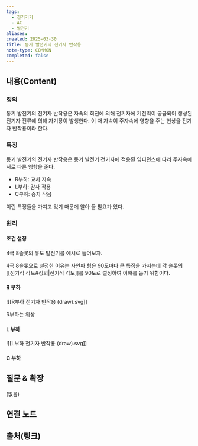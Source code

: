 ```yaml
---
tags:
  - 전기기기
  - AC
  - 발전기
aliases: 
created: 2025-03-30
title: 동기 발전기의 전기자 반작용
note-type: COMMON
completed: false
---
```


## 내용(Content)

### 정의

동기 발전기의 전기자 반작용은 자속의 회전에 의해 전기자에 기전력이 공급되어 생성된 전기자 전류에 의해 자기장이 발생한다. 이 때 자속이 주자속에 영향을 주는 현상을 전기자 반작용이라 한다.

### 특징

동기 발전기의 전기자 반작용은 동기 발전기 전기자에 적용된 임피던스에 따라 주자속에 서로 다른 영향을 준다.

- R부하: 교차 자속
- L부하: 감자 작용
- C부하: 증자 작용

이런 특징들을 가지고 있기 때문에 알아 둘 필요가 있다.

### 원리

#### 조건 설정

4극 8슬롯의 유도 발전기를 예시로 들어보자. 

4극 8슬롯으로 설정한 이유는 사인파 형은 90도마다 큰  특징을 가지는데 각 슬롯의 [[전기적 각도#정의|전기적 각도]]를 90도로 설정하여 이해를 돕기 위함이다.
#### R 부하

![[R부하 전기자 반작용 (draw).svg]]

R부하는 위상

#### L 부하

![[L부하 전기자 반작용 (draw).svg]]

#### C 부하








## 질문 & 확장

(없음)

## 연결 노트

## 출처(링크)

